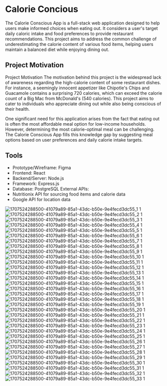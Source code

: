 
# Calorie Concious

The Calorie Conscious App is a full-stack web application designed to help users make informed choices when eating out. It considers a user's target daily caloric intake and food preferences to provide restaurant recommendations. This project aims to address the common challenge of underestimating the calorie content of various food items, helping users maintain a balanced diet while enjoying dining out.





## Project Motivation
Project Motivation
The motivation behind this project is the widespread lack of awareness regarding the high-calorie content of some restaurant dishes. For instance, a seemingly innocent appetizer like Chipotle's Chips and Guacamole contains a surprising 720 calories, which can exceed the calorie count of a Big Mac from McDonald's (540 calories). This project aims to cater to individuals who appreciate dining out while also being conscious of their health.

One significant need for this application arises from the fact that eating out is often the most affordable meal option for low-income households. However, determining the most calorie-optimal meal can be challenging. The Calorie Conscious App fills this knowledge gap by suggesting meal options based on user preferences and daily calorie intake targets.
## Tools
- Prototype/Wireframe: Figma
- Frontend: React
- Backend/Server: Node.js
- Framework: Express.js
- Database: PostgreSQL
 External APIs:
- Nutritionix API for sourcing food items and calorie data
- Google API for location data

![1707524288500-41079a89-85a1-43dc-b50e-9e4fecd3dc55_1 1](https://github.com/ev12adis/Yelp-Clone-App/assets/70030253/79b11fba-e71a-4301-a649-c02697ccb3f2)
![1707524288500-41079a89-85a1-43dc-b50e-9e4fecd3dc55_2 1](https://github.com/ev12adis/Yelp-Clone-App/assets/70030253/879b5903-ea7a-46cc-9e41-edc71e6a901e)
![1707524288500-41079a89-85a1-43dc-b50e-9e4fecd3dc55_3 1](https://github.com/ev12adis/Yelp-Clone-App/assets/70030253/7796c588-667e-44ff-8d98-d97563941aee)
![1707524288500-41079a89-85a1-43dc-b50e-9e4fecd3dc55_4 1](https://github.com/ev12adis/Yelp-Clone-App/assets/70030253/2b9754c6-8e46-459d-ace4-e897c74c9fc7)
![1707524288500-41079a89-85a1-43dc-b50e-9e4fecd3dc55_5 1](https://github.com/ev12adis/Yelp-Clone-App/assets/70030253/98f06e97-5a06-422b-a0ae-b22e1598d62a)
![1707524288500-41079a89-85a1-43dc-b50e-9e4fecd3dc55_6 1](https://github.com/ev12adis/Yelp-Clone-App/assets/70030253/cfe464b6-4ec8-40ca-919e-2502a4f4c35f)
![1707524288500-41079a89-85a1-43dc-b50e-9e4fecd3dc55_7 1](https://github.com/ev12adis/Yelp-Clone-App/assets/70030253/87935083-b29b-439d-a691-232ef12a5d30)
![1707524288500-41079a89-85a1-43dc-b50e-9e4fecd3dc55_8 1](https://github.com/ev12adis/Yelp-Clone-App/assets/70030253/d727b26a-5f31-4219-b01f-70a985aad345)
![1707524288500-41079a89-85a1-43dc-b50e-9e4fecd3dc55_9 1](https://github.com/ev12adis/Yelp-Clone-App/assets/70030253/9ec11743-8230-45cd-bf0f-8dba9500dd09)
![1707524288500-41079a89-85a1-43dc-b50e-9e4fecd3dc55_10 1](https://github.com/ev12adis/Yelp-Clone-App/assets/70030253/b9d0413d-683b-489e-9c32-a28b806dfade)
![1707524288500-41079a89-85a1-43dc-b50e-9e4fecd3dc55_11 1](https://github.com/ev12adis/Yelp-Clone-App/assets/70030253/8b3702b7-5044-4fb8-a4c1-4997ab7be828)
![1707524288500-41079a89-85a1-43dc-b50e-9e4fecd3dc55_12 1](https://github.com/ev12adis/Yelp-Clone-App/assets/70030253/26fbaa71-0226-497a-b990-b07b587fc228)
![1707524288500-41079a89-85a1-43dc-b50e-9e4fecd3dc55_13 1](https://github.com/ev12adis/Yelp-Clone-App/assets/70030253/2558d560-7c7d-4e75-8796-886d3af99c37)
![1707524288500-41079a89-85a1-43dc-b50e-9e4fecd3dc55_14 1](https://github.com/ev12adis/Yelp-Clone-App/assets/70030253/b0ae1d49-23c7-4ea7-9dda-dce840bbba0e)
![1707524288500-41079a89-85a1-43dc-b50e-9e4fecd3dc55_15 1](https://github.com/ev12adis/Yelp-Clone-App/assets/70030253/521b074e-15cc-49b0-b4fe-a120505e4f67)
![1707524288500-41079a89-85a1-43dc-b50e-9e4fecd3dc55_16 1](https://github.com/ev12adis/Yelp-Clone-App/assets/70030253/f6e68c1b-c105-4f5d-b54f-0c08d15b356d)
![1707524288500-41079a89-85a1-43dc-b50e-9e4fecd3dc55_17 1](https://github.com/ev12adis/Yelp-Clone-App/assets/70030253/49fdfab6-1286-4d46-9fd2-df26b750a945)
![1707524288500-41079a89-85a1-43dc-b50e-9e4fecd3dc55_18 1](https://github.com/ev12adis/Yelp-Clone-App/assets/70030253/28670806-6aa8-4e9e-aa16-89387266343d)
![1707524288500-41079a89-85a1-43dc-b50e-9e4fecd3dc55_19 1](https://github.com/ev12adis/Yelp-Clone-App/assets/70030253/611ac981-09bd-4750-8e54-a52b912f6dc1)
![1707524288500-41079a89-85a1-43dc-b50e-9e4fecd3dc55_20 1](https://github.com/ev12adis/Yelp-Clone-App/assets/70030253/d342ab1e-f2fe-4e91-9129-fc4a07f5725d)
![1707524288500-41079a89-85a1-43dc-b50e-9e4fecd3dc55_21 1](https://github.com/ev12adis/Yelp-Clone-App/assets/70030253/09e75cf6-328d-478f-9b51-fa672daddd98)
![1707524288500-41079a89-85a1-43dc-b50e-9e4fecd3dc55_22 1](https://github.com/ev12adis/Yelp-Clone-App/assets/70030253/a9f74e37-ea41-4af4-9209-102d0b9d7acf)
![1707524288500-41079a89-85a1-43dc-b50e-9e4fecd3dc55_23 1](https://github.com/ev12adis/Yelp-Clone-App/assets/70030253/2d071785-c099-4860-9ce6-901a9f18b08a)
![1707524288500-41079a89-85a1-43dc-b50e-9e4fecd3dc55_24 1](https://github.com/ev12adis/Yelp-Clone-App/assets/70030253/620128d5-cb72-46ac-b8e7-1ac7160414ee)
![1707524288500-41079a89-85a1-43dc-b50e-9e4fecd3dc55_25 1](https://github.com/ev12adis/Yelp-Clone-App/assets/70030253/3a9c005a-d62f-4b94-9e18-7ca4bbadd17a)
![1707524288500-41079a89-85a1-43dc-b50e-9e4fecd3dc55_26 1](https://github.com/ev12adis/Yelp-Clone-App/assets/70030253/22c2f5b3-b641-4d3b-b0c9-a0aed4508d1f)
![1707524288500-41079a89-85a1-43dc-b50e-9e4fecd3dc55_27 1](https://github.com/ev12adis/Yelp-Clone-App/assets/70030253/dcb67b82-b731-4958-9423-c46d8e1bf97e)
![1707524288500-41079a89-85a1-43dc-b50e-9e4fecd3dc55_28 1](https://github.com/ev12adis/Yelp-Clone-App/assets/70030253/0d6ad2a0-104c-4b4a-bb7a-c7a31ea707af)
![1707524288500-41079a89-85a1-43dc-b50e-9e4fecd3dc55_29 1](https://github.com/ev12adis/Yelp-Clone-App/assets/70030253/4c5669e1-ca06-4c63-9e2e-6ce4073c8023)
![1707524288500-41079a89-85a1-43dc-b50e-9e4fecd3dc55_30 1](https://github.com/ev12adis/Yelp-Clone-App/assets/70030253/9ed9350a-6e32-4a13-8341-781cd81b5caa)
![1707524288500-41079a89-85a1-43dc-b50e-9e4fecd3dc55_31 1](https://github.com/ev12adis/Yelp-Clone-App/assets/70030253/c1843f8e-839d-4f6d-bfda-4a79febced2d)
![1707524288500-41079a89-85a1-43dc-b50e-9e4fecd3dc55_32 1](https://github.com/ev12adis/Yelp-Clone-App/assets/70030253/bedb6d96-bada-4441-ab20-be72adac0414)
![1707524288500-41079a89-85a1-43dc-b50e-9e4fecd3dc55_33 1](https://github.com/ev12adis/Yelp-Clone-App/assets/70030253/532bbda1-7b46-40b4-9700-c7c5a861f2f9)
